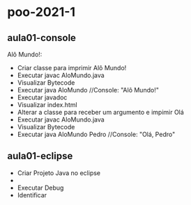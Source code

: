 # poo-2021-1

## aula01-console
Alô Mundo!:
- Criar classe para imprimir Alô Mundo!
- Executar javac AloMundo.java
- Visualizar Bytecode
- Executar java AloMundo //Console:  "Alô Mundo!"
- Executar javadoc
- Visualizar index.html
- Alterar a classe para receber um argumento e impimir Olá <Argumento>
- Executar javac AloMundo.java
- Visualizar Bytecode
- Executar java AloMundo Pedro //Console: "Olá, Pedro"
## aula01-eclipse
- Criar Projeto Java no eclipse
- 
- Executar Debug
- Identificar 